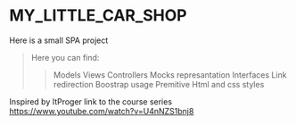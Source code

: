 # MY_LITTLE_CAR_SHOP
Here is a small SPA project 

> Here you can find:
>> Models 
>> Views
>> Controllers
>> Mocks represantation 
>> Interfaces
>> Link redirection
>> Boostrap usage
>> Premitive Html and css styles

Inspired by ItProger
link to the course series https://www.youtube.com/watch?v=U4nNZS1bnj8

